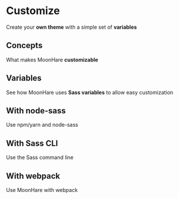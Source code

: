 # Customize
Create your  **own theme**  with a simple set of  **variables**


## Concepts

What makes MoonHare  **customizable**

## Variables

See how MoonHare uses  **Sass variables**  to allow easy customization

## With node-sass

Use npm/yarn and node-sass

## With Sass CLI

Use the Sass command line

## With webpack

Use MoonHare with webpack

